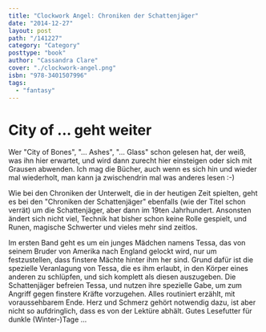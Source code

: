 ```yaml
---
title: "Clockwork Angel: Chroniken der Schattenjäger"
date: "2014-12-27"
layout: post
path: "/141227"
category: "Category"
posttype: "book"
author: "Cassandra Clare"
cover: "./clockwork-angel.png"
isbn: "978-3401507996"
tags:
  - "fantasy"
---
```

# City of ...  geht weiter

Wer "City of Bones", "... Ashes", "... Glass" schon gelesen hat, der weiß, was ihn hier erwartet, und wird dann
zurecht hier einsteigen oder sich mit Grausen abwenden. Ich mag die Bücher, auch wenn es sich hin und wieder
mal wiederholt, man kann ja zwischendrin mal was anderes lesen :-)

Wie bei den Chroniken der Unterwelt, die in der heutigen Zeit spielten, geht es bei den "Chroniken der
Schattenjäger" ebenfalls (wie der Titel schon verrät) um die Schattenjäger, aber dann im 19ten Jahrhundert.
Ansonsten ändert sich nicht viel, Technik hat bisher schon keine Rolle gespielt, und Runen, magische Schwerter
und vieles mehr sind zeitlos.

Im ersten Band geht es um ein junges Mädchen namens Tessa, das von seinem Bruder von Amerika nach England gelockt wird, nur
um festzustellen, dass finstere Mächte hinter ihm her sind. Grund dafür ist die spezielle Veranlagung von Tessa,
die es ihm erlaubt, in den Körper eines anderen zu schlüpfen, und sich komplett als diesen auszugeben. Die
Schattenjäger befreien Tessa, und nutzen ihre spezielle Gabe, um zum Angriff gegen finstere Kräfte vorzugehen.
Alles routiniert erzählt, mit voraussehbarem Ende. Herz und Schmerz gehört notwendig dazu, ist aber nicht so
aufdringlich, dass es von der Lektüre abhält. Gutes Lesefutter für dunkle (Winter-)Tage ...
